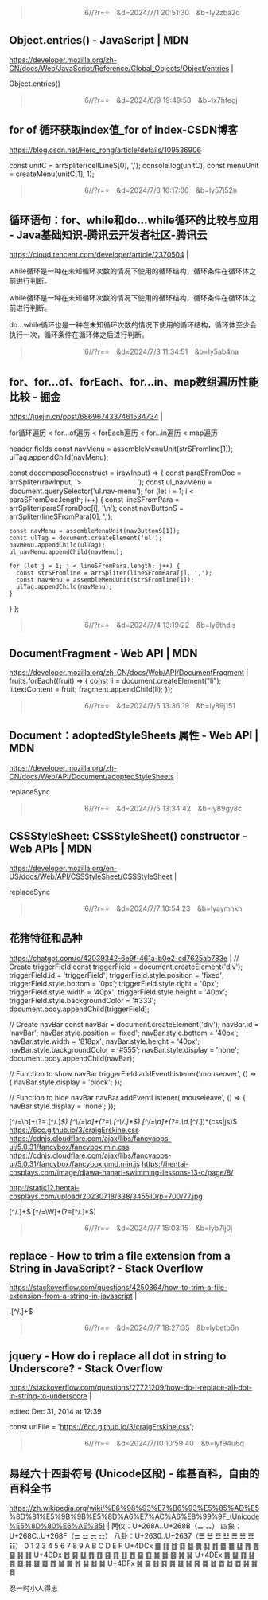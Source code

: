 
>　　　　　　　　6//?r=⭐　&d=2024/7/1 20:51:30　&b=ly2zba2d
## Object.entries() - JavaScript | MDN
https://developer.mozilla.org/zh-CN/docs/Web/JavaScript/Reference/Global_Objects/Object/entries
|

Object.entries()

>　　　　　　　　6//?r=⭐　&d=2024/6/9 19:49:58　&b=lx7hfegj
## for of 循环获取index值_for of index-CSDN博客
https://blog.csdn.net/Hero_rong/article/details/109536906

const unitC = arrSpliter(cellLineS[0], ',');
	console.log(unitC);
    const menuUnit = createMenu(unitC[1], 1);

>　　　　　　　　6//?r=⭐　&d=2024/7/3 10:17:06　&b=ly57j52n
## 循环语句：for、while和do...while循环的比较与应用 - Java基础知识-腾讯云开发者社区-腾讯云
https://cloud.tencent.com/developer/article/2370504
|

while循环是一种在未知循环次数的情况下使用的循环结构，循环条件在循环体之前进行判断。

while循环是一种在未知循环次数的情况下使用的循环结构，循环条件在循环体之前进行判断。

do...while循环也是一种在未知循环次数的情况下使用的循环结构，循环体至少会执行一次，循环条件在循环体之后进行判断。

>　　　　　　　　6//?r=⭐　&d=2024/7/3 11:34:51　&b=ly5ab4na
## for、for...of、forEach、for...in、map数组遍历性能比较 - 掘金
https://juejin.cn/post/6869674337461534734
|

for循环遍历 < for...of遍历 < forEach遍历 < for...in遍历 < map遍历

header fields
const navMenu = assembleMenuUnit(strSFromline[1]);
      ulTag.appendChild(navMenu);

const decomposeReconstruct = (rawInput) => {
  const paraSFromDoc = arrSpliter(rawInput, '>　　　　　　　　');
  const ul_navMenu = document.querySelector('ul.nav-menu');
  for (let i = 1; i < paraSFromDoc.length; i++) {
    const lineSFromPara = arrSpliter(paraSFromDoc[i], '\n');
    const navButtonS = arrSpliter(lineSFromPara[0], ',');

    const navMenu = assembleMenuUnit(navButtonS[1]);
    const ulTag = document.createElement('ul');
    navMenu.appendChild(ulTag);
    ul_navMenu.appendChild(navMenu);

    for (let j = 1; j < lineSFromPara.length; j++) {
      const strSFromline = arrSpliter(lineSFromPara[j], ',');
      const navMenu = assembleMenuUnit(strSFromline[1]);
      ulTag.appendChild(navMenu);
    }
  }
};

>　　　　　　　　6//?r=⭐　&d=2024/7/4 13:19:22　&b=ly6thdis
## DocumentFragment - Web API | MDN
https://developer.mozilla.org/zh-CN/docs/Web/API/DocumentFragment
|
fruits.forEach((fruit) => {
  const li = document.createElement("li");
  li.textContent = fruit;
  fragment.appendChild(li);
});

>　　　　　　　　6//?r=⭐　&d=2024/7/5 13:36:19　&b=ly89j151
## Document：adoptedStyleSheets 属性 - Web API | MDN
https://developer.mozilla.org/zh-CN/docs/Web/API/Document/adoptedStyleSheets
|

replaceSync

>　　　　　　　　6//?r=⭐　&d=2024/7/5 13:34:42　&b=ly89gy8c
## CSSStyleSheet: CSSStyleSheet() constructor - Web APIs | MDN
https://developer.mozilla.org/en-US/docs/Web/API/CSSStyleSheet/CSSStyleSheet
|

replaceSync

>　　　　　　　　6//?r=⭐　&d=2024/7/7 10:54:23　&b=lyaymhkh
## 花猪特征和品种
https://chatgpt.com/c/42039342-6e9f-461a-b0e2-cd7625ab783e
|
// Create triggerField
const triggerField = document.createElement('div');
triggerField.id = 'triggerField';
triggerField.style.position = 'fixed';
triggerField.style.bottom = '0px';
triggerField.style.right = '0px';
triggerField.style.width = '40px';
triggerField.style.height = '40px';
triggerField.style.backgroundColor = '#333';
document.body.appendChild(triggerField);

// Create navBar
const navBar = document.createElement('div');
navBar.id = 'navBar';
navBar.style.position = 'fixed';
navBar.style.bottom = '40px';
navBar.style.width = '818px';
navBar.style.height = '40px';
navBar.style.backgroundColor = '#555';
navBar.style.display = 'none';
document.body.appendChild(navBar);

// Function to show navBar
triggerField.addEventListener('mouseover', () => {
  navBar.style.display = 'block';
});

// Function to hide navBar
navBar.addEventListener('mouseleave', () => {
  navBar.style.display = 'none';
});

[^\/=\b]+(?=\.[^\/.]*$)
[^\/=\d]+(?=\.[^\/.]*$)
[^\/=\d]+(?=.\d*\.[^\/.])*(css|js)$
https://6cc.github.io/3/craigErskine.css
https://cdnjs.cloudflare.com/ajax/libs/fancyapps-ui/5.0.31/fancybox/fancybox.min.css
https://cdnjs.cloudflare.com/ajax/libs/fancyapps-ui/5.0.31/fancybox/fancybox.umd.min.js
https://hentai-cosplays.com/image/djawa-hanari-swimming-lessons-13-c/page/8/

http://static12.hentai-cosplays.com/upload/20230718/338/345510/p=700/77.jpg

[^/.]+$
[^\/=\W]+(?=[^\/.]*$)

>　　　　　　　　6//?r=⭐　&d=2024/7/7 15:03:15　&b=lyb7ij0j
## replace - How to trim a file extension from a String in JavaScript? - Stack Overflow
https://stackoverflow.com/questions/4250364/how-to-trim-a-file-extension-from-a-string-in-javascript
|

\.[^/.]+$

>　　　　　　　　6//?r=⭐　&d=2024/7/7 18:27:35　&b=lybetb6n
## jquery - How do i replace all dot in string to Underscore? - Stack Overflow
https://stackoverflow.com/questions/27721209/how-do-i-replace-all-dot-in-string-to-underscore
|

edited Dec 31, 2014 at 12:39

const urlFile = 'https://6cc.github.io/3/craigErskine.css';

>　　　　　　　　6//?r=⭐　&d=2024/7/10 10:59:40　&b=lyf94u6q
## 易经六十四卦符号 (Unicode区段) - 维基百科，自由的百科全书
https://zh.wikipedia.org/wiki/%E6%98%93%E7%B6%93%E5%85%AD%E5%8D%81%E5%9B%9B%E5%8D%A6%E7%AC%A6%E8%99%9F_(Unicode%E5%8D%80%E6%AE%B5)
|
两仪：U+268A..U+268B（⚊ ⚋）
四象：U+268C..U+268F（⚌ ⚍ ⚎ ⚏）
八卦：U+2630..U+2637（☰ ☱ ☲ ☳ ☴ ☵ ☶ ☷）
 	0	1	2	3	4	5	6	7	8	9	A	B	C	D	E	F
U+4DCx	䷀	䷁	䷂	䷃	䷄	䷅	䷆	䷇	䷈	䷉	䷊	䷋	䷌	䷍	䷎	䷏
U+4DDx	䷐	䷑	䷒	䷓	䷔	䷕	䷖	䷗	䷘	䷙	䷚	䷛	䷜	䷝	䷞	䷟
U+4DEx	䷠	䷡	䷢	䷣	䷤	䷥	䷦	䷧	䷨	䷩	䷪	䷫	䷬	䷭	䷮	䷯
U+4DFx	䷰	䷱	䷲	䷳	䷴	䷵	䷶	䷷	䷸	䷹	䷺	䷻	䷼	䷽	䷾	䷿

忍一时小人得志
